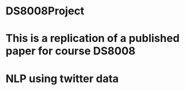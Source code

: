 # DS8008Project
# This is a replication of a published paper for course DS8008
# NLP using twitter data
